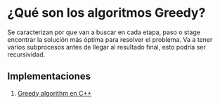 # ¿Qué son los algoritmos Greedy?

Se caracterizan por que van a buscar en cada etapa, paso o stage encontrar la solución más óptima para resolver el problema. Va a tener varios subprocesos antes de llegar al resultado final, esto podría ser recursividad.

## Implementaciones

1. [Greedy algorithm en C++](./greedy_algorithm.cpp)